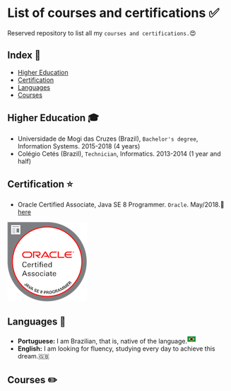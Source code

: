 # List of courses and certifications :white_check_mark:

Reserved repository to list all my `courses and certifications.`:heart_eyes:

## Index :pushpin:
- [Higher Education](#education)
- [Certification](#certification)
- [Languages](#languages)
- [Courses](#courses)

## Higher Education <a name="education"></a> :mortar_board:

- Universidade de Mogi das Cruzes (Brazil), `Bachelor's degree`, Information Systems. 2015-2018 (4 years)
- Colégio Cetés (Brazil), `Technician`, Informatics. 2013-2014 (1 year and half)

## Certification <a name="certification"></a> :star:

- Oracle Certified Associate, Java SE 8 Programmer. `Oracle`. May/2018.:paperclip:[here](https://www.youracclaim.com/badges/c730d0f0-48c6-4128-8b03-d7e5e381a250/linked_in_profile)
<img src="img/badge_ocajp8.png" height=180 width=180>

## Languages <a name="language"></a> :round_pushpin:

- **Portuguese:** I am Brazilian, that is, native of the language.<img src="img/brazil-icon.png" height=20>
- **English:** I am looking for fluency, studying every day to achieve this dream.:gb:

## Courses <a name="courses"></a> :pencil2:
